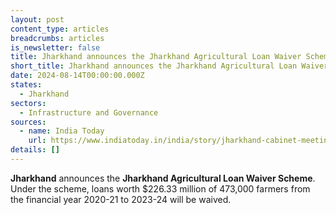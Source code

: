 ```yaml
---
layout: post
content_type: articles
breadcrumbs: articles
is_newsletter: false
title: Jharkhand announces the Jharkhand Agricultural Loan Waiver Scheme
short_title: Jharkhand announces the Jharkhand Agricultural Loan Waiver Scheme
date: 2024-08-14T00:00:00.000Z
states:
  - Jharkhand
sectors:
  - Infrastructure and Governance
sources:
  - name: India Today
    url: https://www.indiatoday.in/india/story/jharkhand-cabinet-meeting-hemant-soren-jharkhand-agricultural-loan-waiver-scheme-farmers-2578777-2024-08-08
details: []
---
```

**Jharkhand** announces the **Jharkhand Agricultural Loan Waiver Scheme**. Under the scheme, loans worth $226.33 million of 473,000 farmers from the financial year 2020-21 to 2023-24 will be waived.

